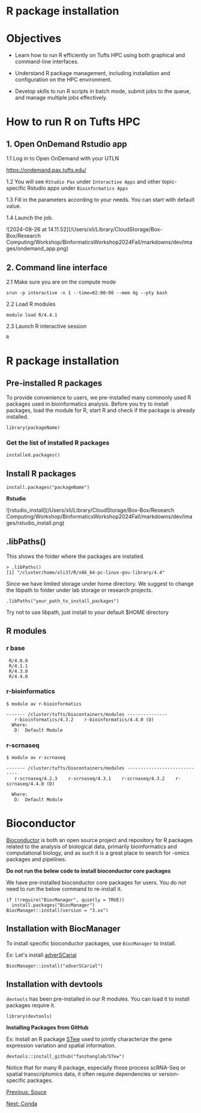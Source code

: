 # R package installation



# Objectives

* Learn how to run R efficiently on Tufts HPC using both graphical and command-line interfaces.

* Understand R package management, including installation and configuration on the HPC environment.

* Develop skills to run R scripts in batch mode, submit jobs to the queue, and manage multiple jobs effectively.



# How to run R on Tufts HPC

## 1. Open OnDemand Rstudio app

 1.1 Log in to Open OnDemand with your UTLN

https://ondemand.pax.tufts.edu/

1.2 You will see `RStudio Pax` under `Interactive Apps` and other topic-specific Rstudio apps under `Bioinformatics Apps`

1.3 Fill in the parameters according to your needs. You can start with default value. 

1.4 Launch the job.  



![2024-08-26 at 14.11.52](/Users/xli/Library/CloudStorage/Box-Box/Research Computing/Workshop/BinformaticsWorkshop2024Fall/markdowns/dev/images/ondemand_app.png)



## 2. Command line interface 

2.1 Make sure you are on the compute mode

```
srun -p interactive -n 1 --time=02:00:00 --mem 4g --pty bash
```

2.2 Load R modules

```
module load R/4.4.1
```

2.3 Launch R interactive session

```
R
```



# R package installation

## Pre-installed R packages

To provide convenience to users, we pre-installed many commonly used R packages used in bioinformatics analysis. Before you try to install packages, load the module for R, start R and check if the package is already installed. 

```
library(packageName)
```



### Get the list of installed R packages

```
installed.packages()
```

## Install R packages

```
install.packages("packageName")
```

**Rstudio** 

![rstudio_install](/Users/xli/Library/CloudStorage/Box-Box/Research Computing/Workshop/BinformaticsWorkshop2024Fall/markdowns/dev/images/rstudio_install.png)

## .libPaths()

This shows the folder where the packages are installed. 

```
> .libPaths()
[1] "/cluster/home/xli37/R/x86_64-pc-linux-gnu-library/4.4"
```



Since we have limited storage under home directory. We suggest to change the libpath to folder under lab storage or research projects. 

```
.libPaths("your_path_to_install_packages")
```

Try not to use libpath, just install to your default $HOME directory


## R modules

### r base

```
 R/4.0.0 
 R/4.1.1 
 R/4.3.0 
 R/4.4.0
```



### r-bioinformatics

```
$ module av r-bioinformatics

------- /cluster/tufts/biocontainers/modules ---------------
   r-bioinformatics/4.3.2    r-bioinformatics/4.4.0 (D)
  Where:
   D:  Default Module
```

### r-scrnaseq

```
$ module av r-scrnaseq

------- /cluster/tufts/biocontainers/modules -----------------------------
   r-scrnaseq/4.2.3    r-scrnaseq/4.3.1    r-scrnaseq/4.3.2    r-scrnaseq/4.4.0 (D)

  Where:
   D:  Default Module
```

# Bioconductor

[Bioconductor](https://bioconductor.org/) is both an open source project and repository for R packages related to the analysis of biological data, primarily bioinformatics and computational biology, and as such it is a great place to search for -omics packages and pipelines. 

**Do not run the belew code to install bioconductor core packages**



We have pre-installed bioconductor core packages for users. You do not need to run the below command to re-install it. 

```
if (!require("BiocManager", quietly = TRUE))
  install.packages("BiocManager")
BiocManager::install(version = "3.xx")
```

## Installation with BiocManager

To install specific bioconductor packages, use `BiocManager` to install. 

Ex: Let's install [adverSCarial](https://www.bioconductor.org/packages/release/bioc/html/adverSCarial.html) 

```
BiocManager::install("adverSCarial")
```

## Installation with devtools

`devtools` has been pre-installed in our R modules. You can load it to install packages require it. 

```
library(devtools)
```

**Installing Packages from GitHub** 

Ex: Install an R package [STew](https://github.com/fanzhanglab/STew) used to jointly characterize the gene expression variation and spatial information.

```
devtools::install_github("fanzhanglab/STew")
```

Notice that for many R package, especially those process scRNA-Seq or spatial transcriptomics data, it often require dependencies or version-specific packages. 

[Previous: Souce](01_source.md)

[Next: Conda](03_conda.md)
